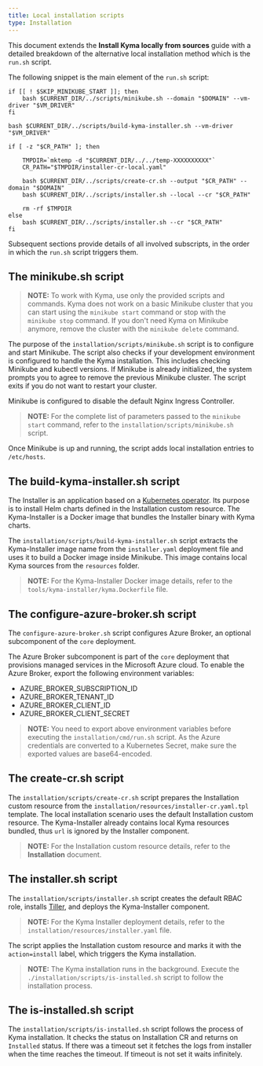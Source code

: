 ```yaml
---
title: Local installation scripts
type: Installation
---
```


This document extends the **Install Kyma locally from sources** guide with a detailed breakdown of the alternative local installation method which is the `run.sh` script.

The following snippet is the main element of the `run.sh` script:

```
if [[ ! $SKIP_MINIKUBE_START ]]; then
    bash $CURRENT_DIR/../scripts/minikube.sh --domain "$DOMAIN" --vm-driver "$VM_DRIVER"
fi

bash $CURRENT_DIR/../scripts/build-kyma-installer.sh --vm-driver "$VM_DRIVER"

if [ -z "$CR_PATH" ]; then

    TMPDIR=`mktemp -d "$CURRENT_DIR/../../temp-XXXXXXXXXX"`
    CR_PATH="$TMPDIR/installer-cr-local.yaml"

    bash $CURRENT_DIR/../scripts/create-cr.sh --output "$CR_PATH" --domain "$DOMAIN"
    bash $CURRENT_DIR/../scripts/installer.sh --local --cr "$CR_PATH"

    rm -rf $TMPDIR
else
    bash $CURRENT_DIR/../scripts/installer.sh --cr "$CR_PATH"
fi
```
Subsequent sections provide details of all involved subscripts, in the order in which the `run.sh` script triggers them.

## The minikube.sh script

> **NOTE:** To work with Kyma, use only the provided scripts and commands. Kyma does not work on a basic Minikube cluster that you can start using the `minikube start` command or stop with the `minikube stop` command. If you don't need Kyma on Minikube anymore, remove the cluster with the `minikube delete` command.

The purpose of the `installation/scripts/minikube.sh` script is to configure and start Minikube. The script also checks if your development environment is configured to handle the Kyma installation. This includes checking Minikube and kubectl versions. If Minikube is already initialized, the system prompts you to agree to remove the previous Minikube cluster. The script exits if you do not want to restart your cluster.

Minikube is configured to disable the default Nginx Ingress Controller.

>**NOTE:** For the complete list of parameters passed to the `minikube start` command, refer to the `installation/scripts/minikube.sh` script.

Once Minikube is up and running, the script adds local installation entries to `/etc/hosts`.

## The build-kyma-installer.sh script

The Installer is an application based on a [Kubernetes operator](https://coreos.com/operators/). Its purpose is to install Helm charts defined in the Installation custom resource. The Kyma-Installer is a Docker image that bundles the Installer binary with Kyma charts.

The `installation/scripts/build-kyma-installer.sh` script extracts the Kyma-Installer image name from the `installer.yaml` deployment file and uses it to build a Docker image inside Minikube. This image contains local Kyma sources from the `resources` folder.

>**NOTE:** For the Kyma-Installer Docker image details, refer to the `tools/kyma-installer/kyma.Dockerfile` file.

## The configure-azure-broker.sh script

The `configure-azure-broker.sh` script configures Azure Broker, an optional subcomponent of the `core` deployment.

The Azure Broker subcomponent is part of the `core` deployment that provisions managed services in the Microsoft Azure cloud. To enable the Azure Broker, export the following environment variables:
 - AZURE_BROKER_SUBSCRIPTION_ID
 - AZURE_BROKER_TENANT_ID
 - AZURE_BROKER_CLIENT_ID
 - AZURE_BROKER_CLIENT_SECRET

>**NOTE:** You need to export above environment variables before executing the `installation/cmd/run.sh` script. As the Azure credentials are converted to a Kubernetes Secret, make sure the exported values are base64-encoded.

## The create-cr.sh script

The `installation/scripts/create-cr.sh` script prepares the Installation custom resource from the `installation/resources/installer-cr.yaml.tpl` template. The local installation scenario uses the default Installation custom resource. The Kyma-Installer already contains local Kyma resources bundled, thus `url` is ignored by the Installer component.

>**NOTE:** For the Installation custom resource details, refer to the **Installation** document.

## The installer.sh script

The `installation/scripts/installer.sh` script creates the default RBAC role, installs [Tiller](https://docs.helm.sh/), and deploys the Kyma-Installer component.

>**NOTE:** For the Kyma Installer deployment details, refer to the `installation/resources/installer.yaml` file.

The script applies the Installation custom resource and marks it with the `action=install` label, which triggers the Kyma installation.

>**NOTE:** The Kyma installation runs in the background. Execute the `./installation/scripts/is-installed.sh` script to follow the installation process.

## The is-installed.sh script

The `installation/scripts/is-installed.sh` script follows the process of Kyma installation. It checks the status on Installation CR and returns on `Installed` status. If there was a timeout set it fetches the logs from installer when the time reaches the timeout. If timeout is not set it waits infinitely.

